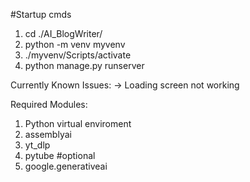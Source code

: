 #Startup cmds

1.  cd ./AI_BlogWriter/
2.  python -m venv myvenv
3. ./myvenv/Scripts/activate
4. python manage.py runserver

Currently Known Issues:
-> Loading screen not working

Required Modules:
1. Python virtual enviroment
2. assemblyai
3. yt_dlp
4. pytube #optional
5. google.generativeai
